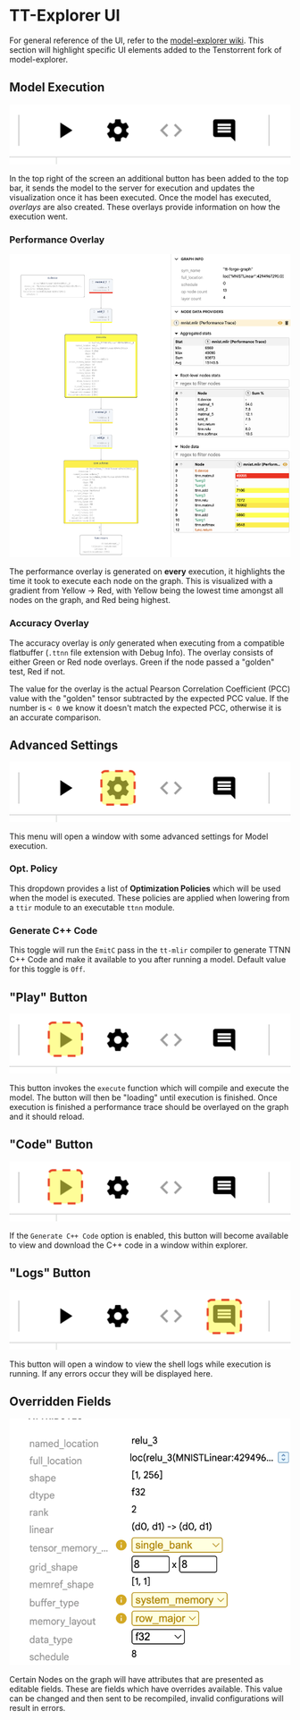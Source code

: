 # TT-Explorer UI

For general reference of the UI, refer to the [model-explorer wiki](https://github.com/google-ai-edge/model-explorer/wiki). This section will highlight specific UI elements added to the Tenstorrent fork of model-explorer.

## Model Execution

![Toolbar added by TT-Explorer fork](./images/tt-explorer/toolbar.png)

In the top right of the screen an additional button has been added to the top bar, it sends the model to the server for execution and updates the visualization once it has been executed. Once the model has executed, _overlays_ are also created. These overlays provide information on how the execution went.


### Performance Overlay

![Example of performance overlays for a graph](./images/tt-explorer/perf-overlay.png)

The performance overlay is generated on **every** execution, it highlights the time it took to execute each node on the graph. This is visualized with a gradient from Yellow -> Red, with Yellow being the lowest time amongst all nodes on the graph, and Red being highest.

### Accuracy Overlay
The accuracy overlay is _only_ generated when executing from a compatible flatbuffer (`.ttnn` file extension with Debug Info). The overlay consists of either Green or Red node overlays. Green if the node passed a "golden" test, Red if not.

The value for the overlay is the actual Pearson Correlation Coefficient (PCC) value with the "golden" tensor subtracted by the expected PCC value. If the number is `< 0` we know it doesn't match the expected PCC, otherwise it is an accurate comparison.

## Advanced Settings

![Toolbar highlighting the "configuration" button](./images/tt-explorer/configure.png)

This menu will open a window with some advanced settings for Model execution.

### Opt. Policy
This dropdown provides a list of **Optimization Policies** which will be used when the model is executed. These policies are applied when lowering from a `ttir` module to an executable `ttnn` module.

### Generate C++ Code
This toggle will run the `EmitC` pass in the `tt-mlir` compiler to generate TTNN C++ Code and make it available to you after running a model. Default value for this toggle is `Off`.

## "Play" Button

![Toolbar highlighting the "execute" button](./images/tt-explorer/execute.png)

This button invokes the `execute` function which will compile and execute the model. The button will then be "loading" until execution is finished. Once execution is finished a performance trace should be overlayed on the graph and it should reload.

## "Code" Button

![Toolbar highlighting the "execute" button](./images/tt-explorer/execute.png)

If the `Generate C++ Code` option is enabled, this button will become available to view and download the C++ code in a window within explorer.

## "Logs" Button

![Toolbar highlighting the "logs" button](./images/tt-explorer/logs.png)

This button will open a window to view the shell logs while execution is running. If any errors occur they will be displayed here.

## Overridden Fields

![Example of fields with overrides enabled](./images/tt-explorer/overrides.png)

Certain Nodes on the graph will have attributes that are presented as editable fields. These are fields which have overrides available. This value can be changed and then sent to be recompiled, invalid configurations will result in errors.
